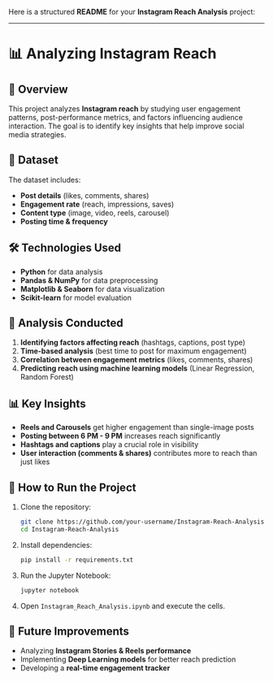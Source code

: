 Here is a structured **README** for your **Instagram Reach Analysis** project:  

---

# 📊 Analyzing Instagram Reach  

## 📌 Overview  
This project analyzes **Instagram reach** by studying user engagement patterns, post-performance metrics, and factors influencing audience interaction. The goal is to identify key insights that help improve social media strategies.  

## 📂 Dataset  
The dataset includes:  
- **Post details** (likes, comments, shares)  
- **Engagement rate** (reach, impressions, saves)  
- **Content type** (image, video, reels, carousel)  
- **Posting time & frequency**  

## 🛠️ Technologies Used  
- **Python** for data analysis  
- **Pandas & NumPy** for data preprocessing  
- **Matplotlib & Seaborn** for data visualization  
- **Scikit-learn** for model evaluation  

## 🚀 Analysis Conducted  
1. **Identifying factors affecting reach** (hashtags, captions, post type)  
2. **Time-based analysis** (best time to post for maximum engagement)  
3. **Correlation between engagement metrics** (likes, comments, shares)  
4. **Predicting reach using machine learning models** (Linear Regression, Random Forest)  

## 📊 Key Insights  
- **Reels and Carousels** get higher engagement than single-image posts  
- **Posting between 6 PM - 9 PM** increases reach significantly  
- **Hashtags and captions** play a crucial role in visibility  
- **User interaction (comments & shares)** contributes more to reach than just likes  

## 🔧 How to Run the Project  
1. Clone the repository:  
   ```sh
   git clone https://github.com/your-username/Instagram-Reach-Analysis.git
   cd Instagram-Reach-Analysis
   ```  
2. Install dependencies:  
   ```sh
   pip install -r requirements.txt
   ```  
3. Run the Jupyter Notebook:  
   ```sh
   jupyter notebook
   ```  
4. Open `Instagram_Reach_Analysis.ipynb` and execute the cells.  

## 📌 Future Improvements  
- Analyzing **Instagram Stories & Reels performance**  
- Implementing **Deep Learning models** for better reach prediction  
- Developing a **real-time engagement tracker**  
